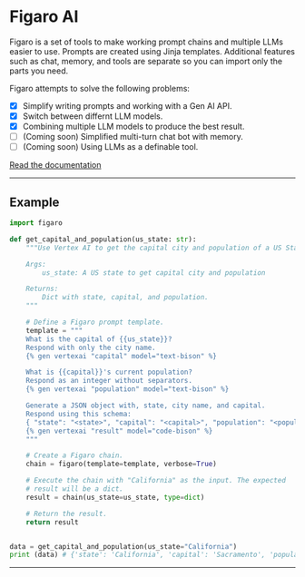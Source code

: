 # Figaro AI

Figaro is a set of tools to make working prompt chains and multiple LLMs
easier to use. Prompts are created using Jinja templates. Additional features
such as chat, memory, and tools are separate so you can import only the parts
you need.

Figaro attempts to solve the following problems:

* [X] Simplify writing prompts and working with a Gen AI API.
* [X] Switch between differnt LLM models.
* [X] Combining multiple LLM models to produce the best result.
* [ ] (Coming soon) Simplified multi-turn chat bot with memory.
* [ ] (Coming soon) Using LLMs as a definable tool.

[Read the documentation](docs/README.md)

------------------------------------------------------------------------------

## Example

```py
import figaro

def get_capital_and_population(us_state: str):
    """Use Vertex AI to get the capital city and population of a US State.

    Args:
        us_state: A US state to get capital city and population

    Returns:
        Dict with state, capital, and population.
    """

    # Define a Figaro prompt template.
    template = """
    What is the capital of {{us_state}}?
    Respond with only the city name.
    {% gen vertexai "capital" model="text-bison" %}

    What is {{capital}}'s current population?
    Respond as an integer without separators.
    {% gen vertexai "population" model="text-bison" %}

    Generate a JSON object with, state, city name, and capital.
    Respond using this schema:
    { "state": "<state>", "capital": "<capital>", "population": "<population>" }
    {% gen vertexai "result" model="code-bison" %}
    """

    # Create a Figaro chain.
    chain = figaro(template=template, verbose=True)

    # Execute the chain with "California" as the input. The expected
    # result will be a dict.
    result = chain(us_state=us_state, type=dict)

    # Return the result.
    return result


data = get_capital_and_population(us_state="California")
print (data) # {'state': 'California', 'capital': 'Sacramento', 'population': 493648}

```

------------------------------------------------------------------------------
